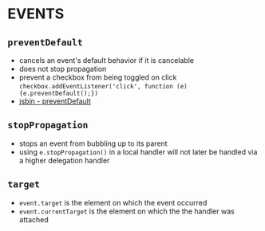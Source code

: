 # EVENTS

## `preventDefault`
* cancels an event's default behavior if it is cancelable
* does not stop propagation
* prevent a checkbox from being toggled on click
   `checkbox.addEventListener('click', function (e) {e.preventDefault();})`
* [jsbin - preventDefault](http://jsbin.com/zegipo/edit?html,js,console,output)

## `stopPropagation`
* stops an event from bubbling up to its parent
* using `e.stopPropagation()` in a local handler will not later be handled via a higher delegation handler

## `target`
* `event.target` is the element on which the event occurred
* `event.currentTarget` is the element on which the the handler was attached

